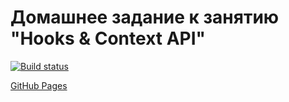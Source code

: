 # Домашнее задание к занятию "Hooks & Context API"

[![Build status](https://ci.appveyor.com/api/projects/status/2h1n971hy5eolpfh?svg=true)](https://ci.appveyor.com/project/edelsid/fetchjson-front)

[GitHub Pages](https://edelsid.github.io/fetchjson-front/)